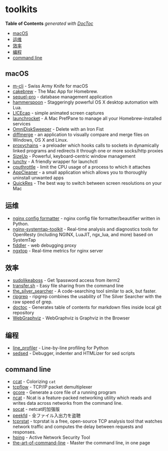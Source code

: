 # toolkits

<!-- START doctoc generated TOC please keep comment here to allow auto update -->
<!-- DON'T EDIT THIS SECTION, INSTEAD RE-RUN doctoc TO UPDATE -->
**Table of Contents**  *generated with [DocToc](https://github.com/thlorenz/doctoc)*

- [macOS](#macos)
- [运维](#%E8%BF%90%E7%BB%B4)
- [效率](#%E6%95%88%E7%8E%87)
- [编程](#%E7%BC%96%E7%A8%8B)
- [command line](#command-line)

<!-- END doctoc generated TOC please keep comment here to allow auto update -->

## macOS
* [m-cli](https://github.com/rgcr/m-cli) - Swiss Army Knife for macOS
* [cakebrew](https://www.cakebrew.com/) - The Mac App for Homebrew.
* [sequel-pro](https://www.sequelpro.com/) - database management application
* [hammerspoon](http://www.hammerspoon.org/) - Staggeringly powerful OS X desktop automation with Lua.
* [LICEcap](https://www.cockos.com/licecap/) - simple animated screen captures
* [launchrocket](https://github.com/jimbojsb/launchrocket) - A Mac PrefPane to manage all your Homebrew-installed services
* [OmniDiskSweeper](https://www.omnigroup.com/more) - Delete with an Iron Fist
* [diffmerge](https://sourcegear.com/diffmerge/) - an application to visually compare and merge files on Windows, OS X and Linux.
* [proxychains](https://github.com/rofl0r/proxychains-ng) - a preloader which hooks calls to sockets in dynamically linked programs and redirects it through one or more socks/http proxies
* [SizeUp](http://www.irradiatedsoftware.com/sizeup/) - Powerful, keyboard-centric window management
* [lunchy](https://github.com/eddiezane/lunchy) - A friendly wrapper for launchctl
* [cputhrottle](http://www.willnolan.com/cputhrottle/cputhrottle.html) - limit the CPU usage of a process to which it attaches
* [AppCleaner](https://freemacsoft.net/appcleaner/) - a small application which allows you to thoroughly uninstall unwanted apps
* [QuickRes](https://www.thnkdev.com/QuickRes/) - The best way to switch between screen resolutions on your Mac

## 运维
* [nginx config formatter](https://github.com/1connect/nginx-config-formatter) - nginx config file formatter/beautifier written in Python.
* [nginx-systemtap-toolkit](https://github.com/openresty/openresty-systemtap-toolkit) - Real-time analysis and diagnostics tools for OpenResty (including NGINX, LuaJIT, ngx_lua, and more) based on SystemTap
* [fiddler](http://www.telerik.com/fiddler) - web debugging proxy
* [ngxtop](https://github.com/lebinh/ngxtop) - Real-time metrics for nginx server

## 效率
* [sudolikeaboss](https://github.com/ravenac95/sudolikeaboss) - Get 1password access from iterm2
* [transfer.sh](https://transfer.sh/) - Easy file sharing from the command line
* [the_silver_searcher](https://github.com/ggreer/the_silver_searcher) - A code-searching tool similar to ack, but faster.
* [ripgrep](https://github.com/BurntSushi/ripgrep) - ripgrep combines the usability of The Silver Searcher with the raw speed of grep.
* [doctoc](https://github.com/thlorenz/doctoc) - Generates table of contents for markdown files inside local git repository
* [WebGraphviz](http://www.webgraphviz.com/) - WebGraphviz is Graphviz in the Browser

## 编程
* [line_profiler](https://github.com/rkern/line_profiler) - Line-by-line profiling for Python
* [sedsed](https://github.com/aureliojargas/sedsed) - Debugger, indenter and HTMLizer for sed scripts

## command line
* [ccat](https://github.com/jingweno/ccat) - Colorizing `cat`
* [tcpflow](https://github.com/simsong/tcpflow) - TCP/IP packet demultiplexer
* [gcore](https://www.linux.org/docs/man1/gcore.html) - Generate a core file of a running program
* [ncat](https://nmap.org/ncat) - Ncat is a feature-packed networking utility which reads and writes data across networks from the command line.
* [socat](https://linux.die.net/man/1/socat) - netcat的加强版
* [peekfd](https://linux.die.net/man/1/peekfd) - 全ファイル入出力を盗聴
* [tcprstat](https://www.percona.com/docs/wiki/tcprstat_start.html) - tcprstat is a free, open-source TCP analysis tool that watches network traffic and computes the delay between requests and responses.
* [hping](http://www.hping.org/) - Active Network Security Tool
* [the-art-of-command-line](https://github.com/jlevy/the-art-of-command-line) - Master the command line, in one page


